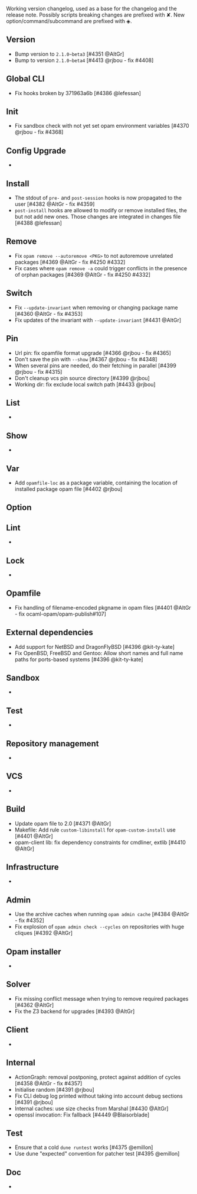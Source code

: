 Working version changelog, used as a base for the changelog and the release
note.
Possibly scripts breaking changes are prefixed with ✘.
New option/command/subcommand are prefixed with ◈.

## Version
  * Bump version to `2.1.0~beta3` [#4351 @AltGr]
  * Bump to version `2.1.0~beta4` [#4413 @rjbou - fix #4408]

## Global CLI
  * Fix hooks broken by 371963a6b [#4386 @lefessan]

## Init
  * Fix sandbox check with not yet set opam environment variables [#4370 @rjbou - fix #4368]

## Config Upgrade
  *

## Install
  * The stdout of `pre-` and `post-session` hooks is now propagated to the user [#4382 @AltGr - fix #4359]
  * `post-install` hooks are allowed to modify or remove installed files, the but not add new ones. Those changes are integrated in changes file [#4388 @lefessan]

## Remove
  * Fix `opam remove --autoremove <PKG>` to not autoremove unrelated packages [#4369 @AltGr - fix #4250 #4332]
  * Fix cases where `opam remove -a` could trigger conflicts in the presence of orphan packages [#4369 @AltGr - fix #4250 #4332]

## Switch
  * Fix `--update-invariant` when removing or changing package name [#4360 @AltGr - fix #4353]
  * Fix updates of the invariant with `--update-invariant` [#4431 @AltGr]

## Pin
  * Url pin: fix opamfile format upgrade [#4366 @rjbou - fix #4365]
  * Don't save the pin with `--show` [#4367 @rjbou - fix #4348]
  * When several pins are needed, do their fetching in parallel [#4399 @rjbou - fix #4315]
  * Don't cleanup vcs pin source directory [#4399 @rjbou]
  * Working dir: fix exclude local switch path [#4433 @rjbou]

## List
  *

## Show
  *

## Var
  * Add `opamfile-loc` as a package variable, containing the location of installed package opam file [#4402 @rjbou]

## Option

## Lint
  *

## Lock
  *

## Opamfile
  * Fix handling of filename-encoded pkgname in opam files [#4401 @AltGr - fix ocaml-opam/opam-publish#107]

## External dependencies
  * Add support for NetBSD and DragonFlyBSD [#4396 @kit-ty-kate]
  * Fix OpenBSD, FreeBSD and Gentoo: Allow short names and full name paths for ports-based systems [#4396 @kit-ty-kate]

## Sandbox
  *

## Test
  *

## Repository management
  *

## VCS
  *

## Build
  * Update opam file to 2.0 [#4371 @AltGr]
  * Makefile: Add rule `custom-libinstall` for `opam-custom-install` use [#4401 @AltGr]
  * opam-client lib: fix dependency constraints for cmdliner, extlib [#4410 @AltGr]

## Infrastructure
  *

## Admin
  * Use the archive caches when running `opam admin cache` [#4384 @AltGr - fix #4352]
  * Fix explosion of `opam admin check --cycles` on repositories with huge cliques [#4392 @AltGr]

## Opam installer
  *

## Solver
  * Fix missing conflict message when trying to remove required packages [#4362 @AltGr]
  * Fix the Z3 backend for upgrades [#4393 @AltGr]

## Client
  *

## Internal
  * ActionGraph: removal postponing, protect against addition of cycles [#4358 @AltGr - fix #4357]
  * Initialise random [#4391 @rjbou]
  * Fix CLI debug log printed without taking into account debug sections [#4391 @rjbou]
  * Internal caches: use size checks from Marshal [#4430 @AltGr]
  * openssl invocation: Fix fallback [#4449 @Blaisorblade]

## Test
  * Ensure that a cold `dune runtest` works [#4375 @emillon]
  * Use dune "expected" convention for patcher test [#4395 @emillon]

## Doc
  *
